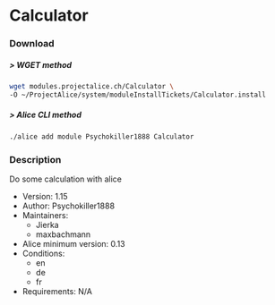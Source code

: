 # Calculator

### Download

##### > WGET method
```bash
wget modules.projectalice.ch/Calculator \
-O ~/ProjectAlice/system/moduleInstallTickets/Calculator.install
```

##### > Alice CLI method
```bash
./alice add module Psychokiller1888 Calculator
```

### Description
Do some calculation with alice

- Version: 1.15
- Author: Psychokiller1888
- Maintainers:
  - Jierka
  - maxbachmann
- Alice minimum version: 0.13
- Conditions:
  - en
  - de
  - fr
- Requirements: N/A
